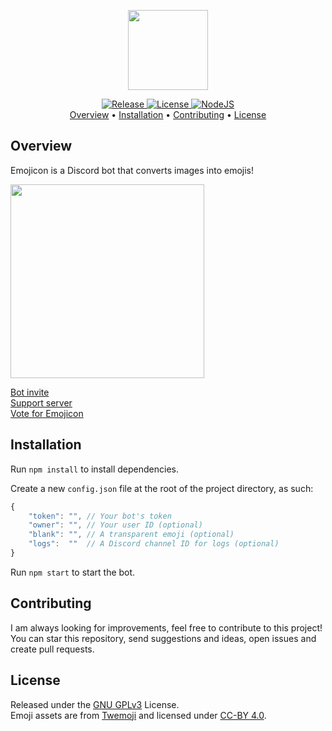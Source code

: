 <p align="center">
    <img src="https://cdn.discordapp.com/emojis/768872298383933531.png?v=1" width="128"/>
</p>
<p align="center">
    <a href="https://github.com/charlypoirier/emojicon/releases">
        <img alt="Release" src="https://img.shields.io/badge/Release-v2.0.1-1389BF.svg">
    </a>
    <a href="https://github.com/charlypoirier/emojicon/blob/main/LICENSE">
        <img alt="License" src="https://img.shields.io/badge/License-GNU_GPLv3-F56831.svg">
    </a>
    <a href="https://nodejs.org/en/">
        <img alt="NodeJS" src="https://img.shields.io/badge/NodeJS-14+-07a31e.svg">
    </a><br/>
    <a href="https://github.com/charlypoirier/emojicon#overview">Overview</a> •
    <a href="https://github.com/charlypoirier/emojicon#installation">Installation</a> •
    <a href="https://github.com/charlypoirier/emojicon#contributing">Contributing</a> •
    <a href="https://github.com/charlypoirier/emojicon#license">License</a>
</p>

## Overview
Emojicon is a Discord bot that converts images into emojis!

<img src="https://i.imgur.com/pJGbrit.png" height="310"/>

[Bot invite](https://discordapp.com/api/oauth2/authorize?client_id=591203757287538690&permissions=0&scope=bot)</br>
[Support server](https://discord.gg/xDMAxZD)</br>
[Vote for Emojicon](https://top.gg/bot/591203757287538690)

## Installation
Run `npm install` to install dependencies.

Create a new `config.json` file at the root of the project directory, as such:
```js
{
    "token": "", // Your bot's token
    "owner": "", // Your user ID (optional)
    "blank": "", // A transparent emoji (optional)
    "logs":  ""  // A Discord channel ID for logs (optional)
}
```

Run `npm start` to start the bot.

## Contributing
I am always looking for improvements, feel free to contribute to this project!<br/>
You can star this repository, send suggestions and ideas, open issues and create pull requests.

## License
Released under the [GNU GPLv3](https://www.gnu.org/licenses/gpl-3.0.en.html) License.<br/>
Emoji assets are from [Twemoji](https://github.com/twitter/twemoji) and licensed under [CC-BY 4.0](https://creativecommons.org/licenses/by/4.0/).
